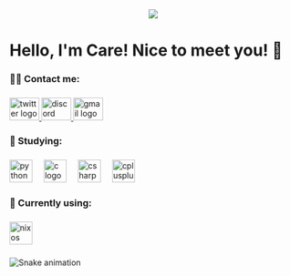 <div align="center">
  <img src="https://profile-counter.glitch.me/adotive/count.svg?"  />
</div>

###

<h1 align="left">Hello, I'm Care! Nice to meet you! 👋</h1>

###

<h3 align="left">👨‍💻 Contact me:</h3>

###

<div align="left">
  <a href="x.com/werthecurrency" target="_blank">
    <img src="https://raw.githubusercontent.com/maurodesouza/profile-readme-generator/master/src/assets/icons/social/twitter/default.svg" width="52" height="40" alt="twitter logo"  />
  </a>
  <a href="@fdps" target="_blank">
    <img src="https://raw.githubusercontent.com/maurodesouza/profile-readme-generator/master/src/assets/icons/social/discord/default.svg" width="52" height="40" alt="discord logo"  />
  </a>
  <img src="https://raw.githubusercontent.com/maurodesouza/profile-readme-generator/master/src/assets/icons/social/gmail/default.svg" width="52" height="40" alt="gmail logo"  />
</div>

###

<h3 align="left">📃 Studying:</h3>

###

<div align="left">
  <img src="https://cdn.jsdelivr.net/gh/devicons/devicon/icons/python/python-original.svg" height="40" alt="python logo"  />
  <img width="12" />
  <img src="https://cdn.jsdelivr.net/gh/devicons/devicon/icons/c/c-original.svg" height="40" alt="c logo"  />
  <img width="12" />
  <img src="https://cdn.jsdelivr.net/gh/devicons/devicon/icons/csharp/csharp-original.svg" height="40" alt="csharp logo"  />
  <img width="12" />
  <img src="https://cdn.jsdelivr.net/gh/devicons/devicon/icons/cplusplus/cplusplus-original.svg" height="40" alt="cplusplus logo"  />
</div>

###

<h3 align="left">📃 Currently using:</h3>

###

<div align="left">
  <img src="https://cdn.jsdelivr.net/gh/devicons/devicon/icons/nixos/nixos-original.svg" height="40" alt="nixos logo"  />
</div>

###

<img src="https://raw.githubusercontent.com/adotive/adotive/output/snake.svg" alt="Snake animation" />

###
